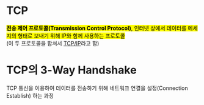 

# TCP 
<mark>**전송 제어 프로토콜(Transmission Control Protocol)**, 인터넷 상에서 데이터를 메세지의 형태로 보내기 위해 IP와 함께 사용하는 프로토콜</mark></br>(이 두 프로토콜을 합쳐서 [TCP/IP](https://github.com/ArdorHoon/computer-science-for-developer/blob/main/network/TCP_IP.md)라고 함)




# TCP의 3-Way Handshake
TCP 통신을 이용하여 데이터를 전송하기 위해 네트워크 연결을 설정(Connection Establish) 하는 과정
